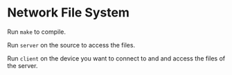 # Network File System

Run `make` to compile.

Run `server` on the source to access the files.

Run `client` on the device you want to connect to and and access the files of the server.
